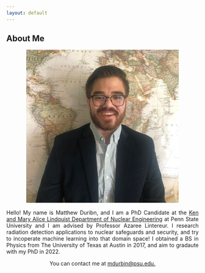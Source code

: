 ```yaml
---
layout: default
---
```


## About Me

<p align="center">
<img src="md_headshot_400.jpeg" alt="Headshot">
</p>

<p align="justify">
Hello! My name is Matthew Duribn, and I am a PhD Candidate at the <a href="https://www.nuce.psu.edu/">Ken and Mary Alice Lindquist Department of Nuclear Engineering</a> at Penn State University and I am advised by Professor Azaree Lintereur. I research radiation detection applications to nuclear safeguards and security, and try to incoperate machine learning into that domain space! I obtained a BS in Physics from The University of Texas at Austin in 2017, and aim to gradaute with my PhD in 2022. 
</p>

<p align="center">
You can contact me at <a href="mailto:mdurbin@psu.edu">mdurbin@psu.edu.</a> 
<p>




